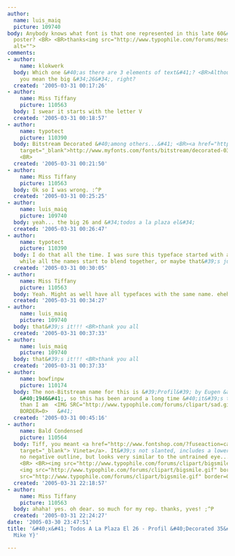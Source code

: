 ```yaml
---
author:
  name: luis_maiq
  picture: 109740
body: Anybody knows what font is that one represented in this late 60&#39;s cuban
  poster? <BR> <BR>thanks<img src="http://www.typophile.com/forums/messages/83/68408.jpg"
  alt="">
comments:
- author:
    name: klokwerk
  body: Which one &#40;as there are 3 elements of text&#41;? <BR>Although I presume
    you mean the big &#34;26&#34;, right?
  created: '2005-03-31 00:17:26'
- author:
    name: Miss Tiffany
    picture: 110563
  body: I swear it starts with the letter V
  created: '2005-03-31 00:18:57'
- author:
    name: typotect
    picture: 110390
  body: Bitstream Decorated &#40;among others...&#41; <BR><a href="http://www.myfonts.com/fonts/bitstream/decorated-035/"
    target="_blank">http://www.myfonts.com/fonts/bitstream/decorated-035/</a> <BR>
    <BR>
  created: '2005-03-31 00:21:50'
- author:
    name: Miss Tiffany
    picture: 110563
  body: Ok so I was wrong. :^P
  created: '2005-03-31 00:25:25'
- author:
    name: luis_maiq
    picture: 109740
  body: yeah... the big 26 and &#34;todos a la plaza el&#34;
  created: '2005-03-31 00:26:47'
- author:
    name: typotect
    picture: 110390
  body: I do that all the time. I was sure this typeface started with a C. After a
    while all the names start to blend together, or maybe that&#39;s just my problem.
  created: '2005-03-31 00:30:05'
- author:
    name: Miss Tiffany
    picture: 110563
  body: Yeah. Might as well have all typefaces with the same name. ehehe. j/k
  created: '2005-03-31 00:34:27'
- author:
    name: luis_maiq
    picture: 109740
  body: that&#39;s it!!! <BR>thank you all
  created: '2005-03-31 00:37:33'
- author:
    name: luis_maiq
    picture: 109740
  body: that&#39;s it!!! <BR>thank you all
  created: '2005-03-31 00:37:33'
- author:
    name: bowfinpw
    picture: 110174
  body: The non-Bitstream name for this is &#39;Profil&#39; by Eugen &amp; Max Lenz
    &#40;1946&#41;, so this has been around a long time &#40;it&#39;s two years younger
    than I am  <IMG SRC="http://www.typophile.com/forums/clipart/sad.gif" ALT=":-&#40;"
    BORDER=0>   &#41;
  created: '2005-03-31 00:45:16'
- author:
    name: Bald Condensed
    picture: 110564
  body: Tiff, you meant <a href="http://www.fontshop.com/?fuseaction=catalog.fontdetail&amp;searchby=manufacturer&amp;displayfontid=BT.107824.0.1"
    target="_blank"> Vineta</a>. It&#39;s not slanted, includes a lowercase and  <BR>has
    no negative outline, but looks very similar to the untrained eye... <BR> <BR>
    <BR> <BR><img src="http://www.typophile.com/forums/clipart/bigsmile.gif" border=0>
    <img src="http://www.typophile.com/forums/clipart/bigsmile.gif" border=0> <img
    src="http://www.typophile.com/forums/clipart/bigsmile.gif" border=0>
  created: '2005-03-31 22:18:57'
- author:
    name: Miss Tiffany
    picture: 110563
  body: ahaha! yes. oh dear. so much for my rep. thanks, yves! ;^P
  created: '2005-03-31 22:24:27'
date: '2005-03-30 23:47:51'
title: '&#40;x&#41; Todos A La Plaza El 26 - Profil &#40;Decorated 35&#41; {Karl,
  Mike Y}'

---
```

